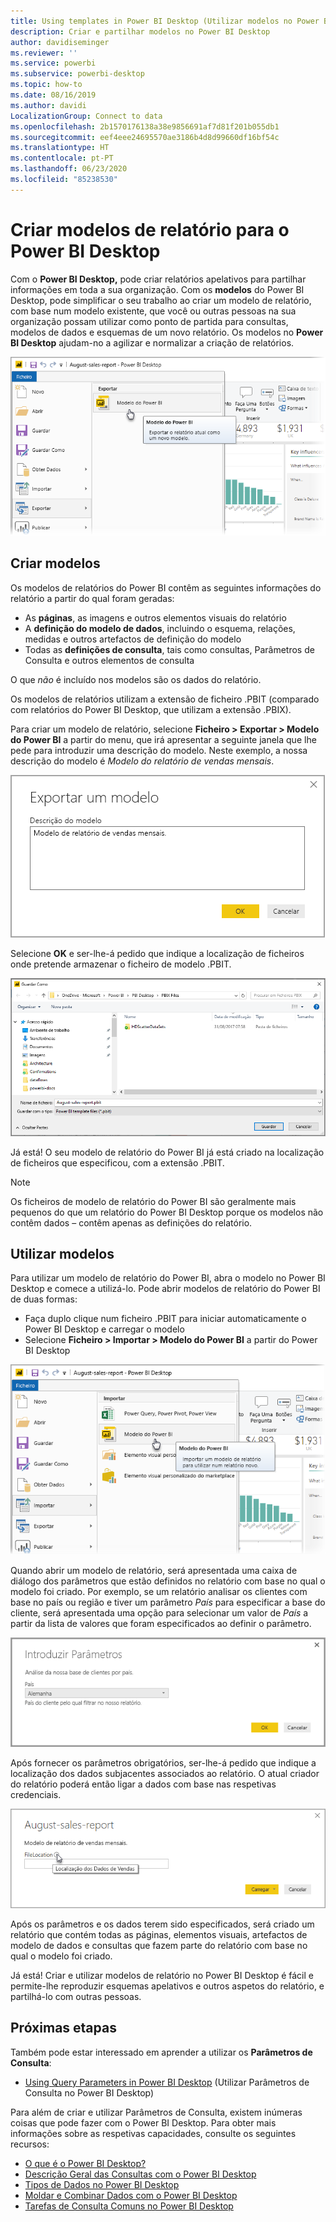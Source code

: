 ```yaml
---
title: Using templates in Power BI Desktop (Utilizar modelos no Power BI Desktop)
description: Criar e partilhar modelos no Power BI Desktop
author: davidiseminger
ms.reviewer: ''
ms.service: powerbi
ms.subservice: powerbi-desktop
ms.topic: how-to
ms.date: 08/16/2019
ms.author: davidi
LocalizationGroup: Connect to data
ms.openlocfilehash: 2b1570176138a38e9856691af7d81f201b055db1
ms.sourcegitcommit: eef4eee24695570ae3186b4d8d99660df16bf54c
ms.translationtype: HT
ms.contentlocale: pt-PT
ms.lasthandoff: 06/23/2020
ms.locfileid: "85238530"
---
```

# <a name="create-report-templates-for-power-bi-desktop"></a>Criar modelos de relatório para o Power BI Desktop

Com o **Power BI Desktop,** pode criar relatórios apelativos para partilhar informações em toda a sua organização. Com os **modelos** do Power BI Desktop, pode simplificar o seu trabalho ao criar um modelo de relatório, com base num modelo existente, que você ou outras pessoas na sua organização possam utilizar como ponto de partida para consultas, modelos de dados e esquemas de um novo relatório. Os modelos no **Power BI Desktop** ajudam-no a agilizar e normalizar a criação de relatórios.

![Exportar relatório como modelo](media/desktop-templates/desktop-templates-01.png)

## <a name="creating-templates"></a>Criar modelos

Os modelos de relatórios do Power BI contêm as seguintes informações do relatório a partir do qual foram geradas:

* As **páginas**, as imagens e outros elementos visuais do relatório
* A **definição do modelo de dados**, incluindo o esquema, relações, medidas e outros artefactos de definição do modelo
* Todas as **definições de consulta**, tais como consultas, Parâmetros de Consulta e outros elementos de consulta

O que *não* é incluído nos modelos são os dados do relatório. 

Os modelos de relatórios utilizam a extensão de ficheiro .PBIT (comparado com relatórios do Power BI Desktop, que utilizam a extensão .PBIX). 

Para criar um modelo de relatório, selecione **Ficheiro > Exportar > Modelo do Power BI** a partir do menu, que irá apresentar a seguinte janela que lhe pede para introduzir uma descrição do modelo. Neste exemplo, a nossa descrição do modelo é *Modelo do relatório de vendas mensais*.

![Caixa de diálogo da descrição em Exportar modelo](media/desktop-templates/desktop-templates-02.png)

Selecione **OK** e ser-lhe-á pedido que indique a localização de ficheiros onde pretende armazenar o ficheiro de modelo .PBIT.

![Localização do modelo](media/desktop-templates/desktop-templates-03.png)

Já está! O seu modelo de relatório do Power BI já está criado na localização de ficheiros que especificou, com a extensão .PBIT.

> [!NOTE]
> Os ficheiros de modelo de relatório do Power BI são geralmente mais pequenos do que um relatório do Power BI Desktop porque os modelos não contêm dados – contêm apenas as definições do relatório. 

## <a name="using-templates"></a>Utilizar modelos

Para utilizar um modelo de relatório do Power BI, abra o modelo no Power BI Desktop e comece a utilizá-lo. Pode abrir modelos de relatório do Power BI de duas formas:

* Faça duplo clique num ficheiro .PBIT para iniciar automaticamente o Power BI Desktop e carregar o modelo
* Selecione **Ficheiro > Importar > Modelo do Power BI** a partir do Power BI Desktop

![Importar um modelo](media/desktop-templates/desktop-templates-04.png)

Quando abrir um modelo de relatório, será apresentada uma caixa de diálogo dos parâmetros que estão definidos no relatório com base no qual o modelo foi criado. Por exemplo, se um relatório analisar os clientes com base no país ou região e tiver um parâmetro *País* para especificar a base do cliente, será apresentada uma opção para selecionar um valor de *País* a partir da lista de valores que foram especificados ao definir o parâmetro. 

![Especificar os parâmetros de um modelo](media/desktop-templates/desktop-templates-05a.png)

Após fornecer os parâmetros obrigatórios, ser-lhe-á pedido que indique a localização dos dados subjacentes associados ao relatório. O atual criador do relatório poderá então ligar a dados com base nas respetivas credenciais.

![Especificar a localização de dados de um modelo](media/desktop-templates/desktop-templates-05.png)

Após os parâmetros e os dados terem sido especificados, será criado um relatório que contém todas as páginas, elementos visuais, artefactos de modelo de dados e consultas que fazem parte do relatório com base no qual o modelo foi criado. 

Já está! Criar e utilizar modelos de relatório no Power BI Desktop é fácil e permite-lhe reproduzir esquemas apelativos e outros aspetos do relatório, e partilhá-lo com outras pessoas.

## <a name="next-steps"></a>Próximas etapas
Também pode estar interessado em aprender a utilizar os **Parâmetros de Consulta**:
* [Using Query Parameters in Power BI Desktop](https://docs.microsoft.com/power-query/power-query-query-parameters) (Utilizar Parâmetros de Consulta no Power BI Desktop)

Para além de criar e utilizar Parâmetros de Consulta, existem inúmeras coisas que pode fazer com o Power BI Desktop. Para obter mais informações sobre as respetivas capacidades, consulte os seguintes recursos:

* [O que é o Power BI Desktop?](../fundamentals/desktop-what-is-desktop.md)
* [Descrição Geral das Consultas com o Power BI Desktop](../transform-model/desktop-query-overview.md)
* [Tipos de Dados no Power BI Desktop](../connect-data/desktop-data-types.md)
* [Moldar e Combinar Dados com o Power BI Desktop](../connect-data/desktop-shape-and-combine-data.md)
* [Tarefas de Consulta Comuns no Power BI Desktop](../transform-model/desktop-common-query-tasks.md)    
